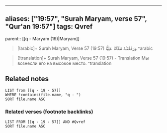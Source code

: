 
---
aliases: ["19:57", "Surah Maryam, verse 57", "Qur'an 19:57"]
tags: Qvref
---

parent:: [[q - Maryam (19)|Maryam]]

> [!arabic]+ Surah Maryam, Verse 57 (19:57)
> <span class="quran-arabic">وَرَفَعْنَـٰهُ مَكَانًا عَلِيًّا</span>
^arabic

> [!translation]+ Surah Maryam, Verse 57 (19:57) - Translation
> Мы вознесли его на высокое место.
^translation



## Related notes
```dataview
LIST from [[q - 19 - 57]]
WHERE !contains(file.name, "q - ")
SORT file.name ASC
```

### Related verses (footnote backlinks)
```dataview
LIST FROM [[q - 19 - 57]] AND #Qvref
SORT file.name ASC
```

